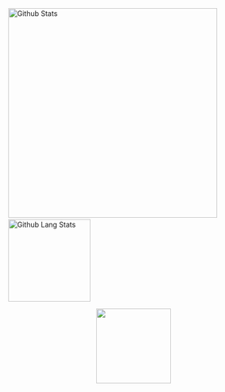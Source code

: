 <img src="https://github-readme-stats.vercel.app/api?username=lucpena&show_icons=true" alt="Github Stats" width="420"/>
&nbsp;
<img src="https://github-readme-stats.vercel.app/api/top-langs/?username=lucpena&layout=compact" alt="Github Lang Stats" height="165">

<p align="center"><img src="https://github.githubassets.com/images/mona-whisper.gif" width="150" align="middle"></p>
 

<!--
**lucpena/lucpena** is a ✨ _special_ ✨ repository because its `README.md` (this file) appears on your GitHub profile.

Here are some ideas to get you started:

- 🔭 I’m currently working on ...
- 🌱 I’m currently learning ...
- 👯 I’m looking to collaborate on ...
- 🤔 I’m looking for help with ...
- 💬 Ask me about ...
- 📫 How to reach me: ...
- 😄 Pronouns: ...
- ⚡ Fun fact: ...
-->
